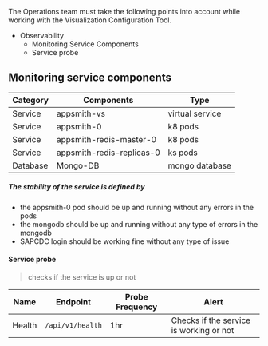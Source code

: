 The Operations team must take the following points into account while working with the Visualization Configuration Tool.
- Observability
	- Monitoring Service Components
	- Service probe


## Monitoring service components

| Category | Components                | Type            |
| -------- | ------------------------- | --------------- |
| Service  | appsmith-vs               | virtual service |
| Service  | appsmith-0                | k8 pods         |
| Service  | appsmith-redis-master-0   | k8 pods         |
| Service  | appsmith-redis-replicas-0 | ks pods         |
| Database | Mongo-DB                  | mongo database  |

##### The stability of the service is defined by 
- the appsmith-0 pod should be up and running without any errors in the pods
- the mongodb should be up and running without any type of errors in the mongodb
- SAPCDC login should be working fine without any type of issue

#### Service probe
> checks if the service is up or not


| Name   | Endpoint         | Probe Frequency | Alert                                   |
| ------ | ---------------- | --------------- | --------------------------------------- |
| Health | `/api/v1/health` | 1hr             | Checks if the service is working or not |
